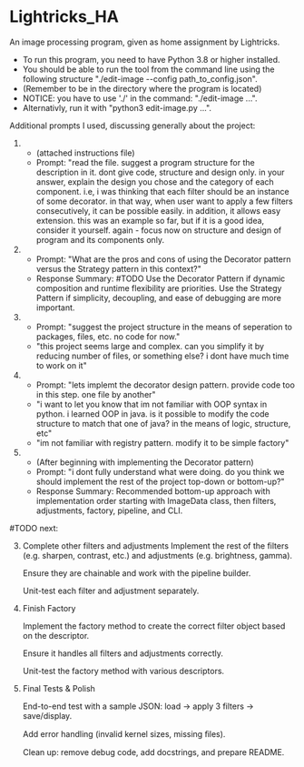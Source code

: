 # Lightricks_HA

An image processing program, given as home assignment by Lightricks.
* To run this program, you need to have Python 3.8 or higher installed.
* You should be able to run the tool from the command line using the following 
structure "./edit-image --config path_to_config.json".
* (Remember to be in the directory where the program is located)
* NOTICE: you have to use './' in the command: "./edit-image ...". 
* Alternativly, run it with "python3 edit-image.py ...".

Additional prompts I used, discussing generally about the project:

1. 
   * (attached instructions file)
   * Prompt: "read the file. suggest a program structure for the description
     in it. dont give code, structure and design only. in your answer, explain
     the design you chose and the category of each component. i.e, i was
     thinking that each filter should be an instance of some
     decorator. in that way, when user want to apply a few filters
     consecutively, it can be possible easily. in addition, it allows easy
     extension. this was an example so far, but if it is a good idea, consider
     it yourself. again - focus now on structure and design of program and its
     components only.
2.
    * Prompt: "What are the pros and cons of using the Decorator pattern versus
      the Strategy pattern in this context?"
    * Response Summary: #TODO
      Use the Decorator Pattern if dynamic composition and runtime flexibility
      are priorities.
      Use the Strategy Pattern if simplicity, decoupling, and ease of debugging
      are more important.
3.
    * Prompt: "suggest the project structure in the means of seperation to
      packages, files, etc. no code for now."
    * "this project seems large and complex. can you simplify it by reducing
      number of files, or something else? i dont have much time to work on it"
4.
    * Prompt: "lets implemt the decorator design pattern. provide code too in
      this step. one file by another"
    * "i want to let you know that im not familiar with OOP syntax in python. i
      learned OOP in java. is it possible to modify the code structure to match
      that one of java? in the means of logic, structure, etc"
    * "im not familiar with registry pattern. modify it to be simple factory"
3.
    * (After beginning with implementing the Decorator pattern)
    * Prompt: "i dont fully understand what were doing. do you think we should
      implement the rest of the project top-down or bottom-up?"
    * Response Summary: Recommended bottom-up approach with implementation
      order starting with ImageData class, then filters, adjustments, factory,
      pipeline, and CLI.

#TODO next:

3. Complete other filters and adjustments
   Implement the rest of the filters (e.g. sharpen, contrast, etc.) and
   adjustments (e.g. brightness, gamma).

   Ensure they are chainable and work with the pipeline builder.

   Unit-test each filter and adjustment separately.

4. Finish Factory

   Implement the factory method to create the correct filter object based on
   the descriptor.

   Ensure it handles all filters and adjustments correctly.

   Unit-test the factory method with various descriptors.

5. Final Tests & Polish

   End-to-end test with a sample JSON: load → apply 3 filters → save/display.

   Add error handling (invalid kernel sizes, missing ﬁles).

   Clean up: remove debug code, add docstrings, and prepare README.

